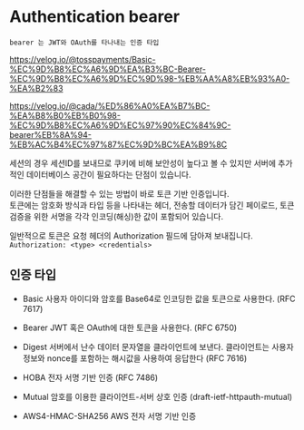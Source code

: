 # Authentication bearer

`bearer 는 JWT와 OAuth를 타나내는 인증 타입`

https://velog.io/@tosspayments/Basic-%EC%9D%B8%EC%A6%9D%EA%B3%BC-Bearer-%EC%9D%B8%EC%A6%9D%EC%9D%98-%EB%AA%A8%EB%93%A0-%EA%B2%83

https://velog.io/@cada/%ED%86%A0%EA%B7%BC-%EA%B8%B0%EB%B0%98-%EC%9D%B8%EC%A6%9D%EC%97%90%EC%84%9C-bearer%EB%8A%94-%EB%AC%B4%EC%97%87%EC%9D%BC%EA%B9%8C

세션의 경우 세션ID를 보내므로 쿠키에 비해 보안성이 높다고 볼 수 있지만 서버에 추가적인 데이터베이스 공간이 필요하다는 단점이 있습니다.

이러한 단점들을 해결할 수 있는 방법이 바로 토큰 기반 인증입니다.  
토큰에는 암호화 방식과 타입 등을 나타내는 헤더, 전송할 데이터가 담긴 페이로드, 토큰 검증을 위한 서명을 각각 인코딩(해싱)한 값이 포함되어 있습니다.

일반적으로 토큰은 요청 헤더의 Authorization 필드에 담아져 보내집니다.  
`Authorization: <type> <credentials>`

## 인증 타입 <type>

- Basic
  사용자 아이디와 암호를 Base64로 인코딩한 값을 토큰으로 사용한다. (RFC 7617)

- Bearer
  JWT 혹은 OAuth에 대한 토큰을 사용한다. (RFC 6750)

- Digest
  서버에서 난수 데이터 문자열을 클라이언트에 보낸다. 클라이언트는 사용자 정보와 nonce를 포함하는 해시값을 사용하여 응답한다 (RFC 7616)

- HOBA
  전자 서명 기반 인증 (RFC 7486)

- Mutual
  암호를 이용한 클라이언트-서버 상호 인증 (draft-ietf-httpauth-mutual)

- AWS4-HMAC-SHA256
  AWS 전자 서명 기반 인증

